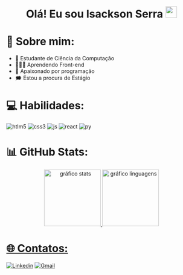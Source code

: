 <h1 align="center">Olá! Eu sou Isackson Serra  <img src="https://raw.githubusercontent.com/kaueMarques/kaueMarques/master/hi.gif" width="30px"/></h1>

# 💫 Sobre mim:
 - 🔭 Estudante de Ciência da Computação
 - 👩🏽‍💻 Aprendendo Front-end
 - 🔮 Apaixonado por programação
 - 🗯️ Estou a procura de Estágio

# 💻 Habilidades:
<div style="display: inline_block"<br />
  <img alt="htlm5" src="https://img.shields.io/badge/HTML5-E34F26?style=for-the-badge&logo=html5&logoColor=white" />
  <img alt="css3" src="https://img.shields.io/badge/CSS3-1572B6?style=for-the-badge&logo=css3&logoColor=white" />
  <img alt="js" src="https://img.shields.io/badge/JavaScript-F7DF1E?style=for-the-badge&logo=javascript&logoColor=black" />
  <img alt="react" src="https://img.shields.io/badge/React-20232A?style=for-the-badge&logo=react&logoColor=61DAFB" />
  <img alt="py" src="https://img.shields.io/badge/Python-14354C?style=for-the-badge&logo=python&logoColor=white" />
</div>

# 📊 GitHub Stats:
<div align="center" style="display: inline_block">
  <a href="https://github.com/IsackScript">
  <img height="150" alt="gráfico stats" src="https://github-readme-stats.vercel.app/api?username=IsackScript&show_icons=true&theme=gruvbox&include_all_commits=true&count_private=true"/>
  <img height="150" alt="gráfico linguagens" src="https://github-readme-stats.vercel.app/api/top-langs/?username=IsackScript&layout=compact&langs_count=7&theme=gruvbox"/>
</div>

# 🌐 Contatos:
[![Linkedin](https://img.shields.io/badge/LinkedIn-0077B5?style=for-the-badge&logo=linkedin&logoColor=white)](https://www.linkedin.com/in/isackson-serra-35009a31a/)
[![Gmail](https://img.shields.io/badge/Gmail-D14836?style=for-the-badge&logo=gmail&logoColor=white)](mailto:isacksonserra61@gmail.com)

